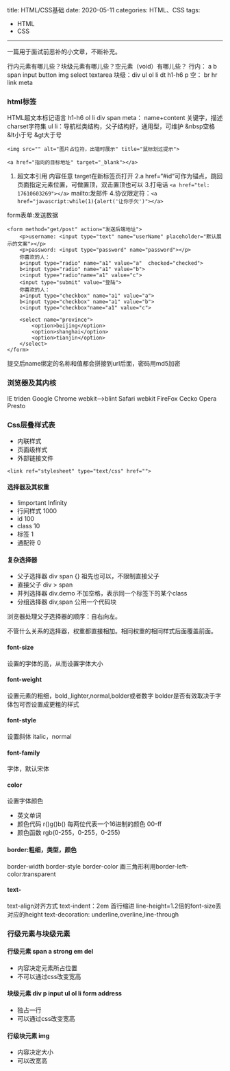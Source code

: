 title: HTML/CSS基础
date: 2020-05-11
categories: HTML、CSS
tags:
- HTML
- CSS

---

一篇用于面试前恶补的小文章，不断补充。

<!-- more -->


行内元素有哪儿些？块级元素有哪儿些？空元素（void）有哪儿些？
行内： a b span input button img select textarea
块级：div ul ol li dt h1-h6 p
空： br hr link meta

### html标签
HTML超文本标记语言
h1-h6  ol li div span
meta： name+content 关键字，描述  charset字符集
ul li：导航栏类结构，父子结构好，通用型，可维护
&nbsp空格  &lt小于号   &gt大于号
```
<img src="" alt="图片占位符，出错时展示" title="鼠标划过提示">
```

```
<a href="指向的目标地址" target="_blank"></a>
```
1. 超文本引用 内容任意 target在新标签页打开
2.a href=“#id“可作为锚点，跳回页面指定元素位置，可做置顶，双击置顶也可以
3.打电话 ```<a href="tel: 17610603269"></a>``` mailto:发邮件
4.协议限定符：```<a href="javascript:while(1){alert('让你手欠')"></a>```

form表单:发送数据

```
<form method="get/post" action="发送后端地址">
    <p>username: <input type="text" name="userName" placeholder="默认展示的文案"></p>
    <p>password: <input type="password" name="password"></p>
    你喜欢的人：
    a<input type="radio" name="a1" value="a"  checked="checked">
    b<input type="radio" name="a1" value="b">
    c<input type="radio"name="a1" value="c">
    <input type="submit" value="登陆">
    你喜欢的人：
    a<input type="checkbox" name="a1" value="a">
    b<input type="checkbox" name="a1" value="b">
    c<input type="checkbox"name="a1" value="c">

    <select name="province"> 
        <option>beijing</option>
        <option>shanghai</option>
        <option>tianjin</option>
    </select>
</form>
```

提交后name绑定的名称和值都会拼接到url后面，密码用md5加密

### 浏览器及其内核
IE      triden
Google  Chrome  webkit-->blint
Safari  webkit
FireFox Cecko
Opera   Presto

### Css层叠样式表
- 内联样式
- 页面级样式
- 外部链接文件
```
<link ref="stylesheet" type="text/css" href="">
```

#### 选择器及其权重
- !important Infinity
- 行间样式 1000
- id 100
- class 10
- 标签 1
- 通配符 0

#### 复杂选择器
- 父子选择器 div span {} 祖先也可以，不限制直接父子
- 直接父子 div > span
- 并列选择器 div.demo 不加空格，表示同一个标签下的某个class
- 分组选择器 div,span 公用一个代码块


浏览器处理父子选择器的顺序：自右向左。

不管什么关系的选择器，权重都直接相加。相同权重的相同样式后面覆盖前面。

#### font-size
设置的字体的高，从而设置字体大小

#### font-weight
设置元素的粗细，bold,,lighter,normal,bolder或者数字
bolder是否有效取决于字体包可否设置成更粗的样式

#### font-style
设置斜体 italic，normal

#### font-family
字体，默认宋体

#### color
设置字体颜色
- 英文单词
- 颜色代码 r()g()b() 每两位代表一个16进制的颜色 00-ff
- 颜色函数 rgb(0-255，0-255，0-255)

#### border:粗细，类型，颜色
border-width
border-style
border-color
画三角形利用border-left-color:transparent

#### text-
text-align对齐方式
text-indent：2em 首行缩进
line-height=1.2倍的font-size丢对应的height
text-decoration: underline,overline,line-through

### 行级元素与块级元素
#### 行级元素 span a strong em del 
- 内容决定元素所占位置
- 不可以通过css改变宽高

#### 块级元素 div p input ul ol li form address
- 独占一行
- 可以通过css改变宽高

#### 行级块元素 img
- 内容决定大小
- 可以改宽高

